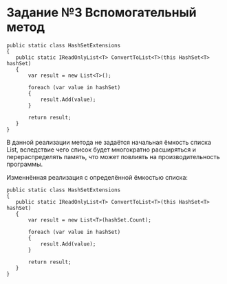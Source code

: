 # Задание №3 Вспомогательный метод
```
public static class HashSetExtensions
{
   public static IReadOnlyList<T> ConvertToList<T>(this HashSet<T> hashSet)
   {
       var result = new List<T>();

       foreach (var value in hashSet)
       {
           result.Add(value);
       }
      
       return result;
   }
}
```
В данной реализации метода не задаётся начальная ёмкость списка List, вследствие чего список будет многократно расширяться и перераспределять память, что может повлиять на производительность программы.

Изменнённая реализация с определённой ёмкостью списка:
```
public static class HashSetExtensions
{
   public static IReadOnlyList<T> ConvertToList<T>(this HashSet<T> hashSet)
   {
       var result = new List<T>(hashSet.Count);

       foreach (var value in hashSet)
       {
           result.Add(value);
       }
      
       return result;
   }
}

```